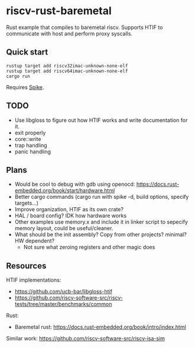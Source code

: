 # riscv-rust-baremetal
Rust example that compiles to baremetal riscv. Supports HTIF to communicate with host and perform proxy syscalls.

## Quick start
```
rustup target add riscv32imac-unknown-none-elf
rustup target add riscv64imac-unknown-none-elf
cargo run
```
Requires [Spike](https://github.com/riscv-software-src/riscv-isa-sim).

## TODO
- Use libgloss to figure out how HTIF works and write documentation for it.
- exit properly
- core::write
- trap handling
- panic handling

## Plans
- Would be cool to debug with gdb using openocd: https://docs.rust-embedded.org/book/start/hardware.html
- Better cargo commands (cargo run with spike -d, build options, specify targets...)
- Improve organization, HTIF as its own crate?
- HAL / board config? IDK how hardware works
- Other examples use memory.x and include it in linker script to sepecify memory layout, could be useful/cleaner.
- What should be the init assembly? Copy from other projects? minimal? HW dependent?
    - Not sure what zeroing registers and other magic does

## Resources
HTIF implementations:
- https://github.com/ucb-bar/libgloss-htif
- https://github.com/riscv-software-src/riscv-tests/tree/master/benchmarks/common

Rust:
- Baremetal rust: https://docs.rust-embedded.org/book/intro/index.html

Similar work: https://github.com/riscv-software-src/riscv-isa-sim
